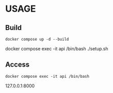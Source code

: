 # USAGE

## Build
	docker compose up -d --build
  docker compose exec -it api /bin/bash
  ./setup.sh
## Access
	docker compose exec -it api /bin/bash
  127.0.0.1:8000
